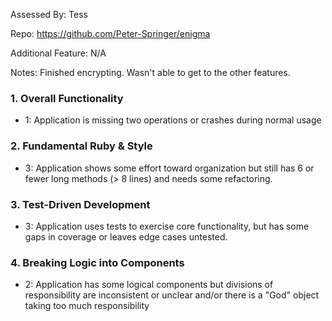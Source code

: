 Assessed By: Tess

Repo: https://github.com/Peter-Springer/enigma

Additional Feature: N/A

Notes: Finished encrypting. Wasn't able to get to the other features.


### 1. Overall Functionality

* 1: Application is missing two operations or crashes during normal usage

### 2. Fundamental Ruby & Style

* 3:  Application shows some effort toward organization but still has 6 or fewer long methods (> 8 lines) and needs some refactoring.

### 3. Test-Driven Development

* 3: Application uses tests to exercise core functionality, but has some gaps in coverage or leaves edge cases untested.

### 4. Breaking Logic into Components

* 2: Application has some logical components but divisions of responsibility are inconsistent or unclear and/or there is a "God" object taking too much responsibility

